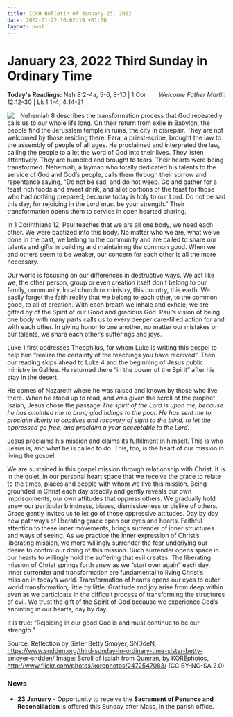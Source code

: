```yaml
---
title: ICCH Bulletin of January 23, 2022
date: 2022-01-22 10:02:19 +01:00
layout: post
---
```


# January 23, 2022 Third Sunday in Ordinary Time 
<span style="float: right"><em>Welcome Father Martin</em></span>
**Today's Readings:** Neh 8:2-4a, 5-6, 8-10 | 1 Cor 12:12-30 | Lk 1:1-4; 4:14-21


<img style="float: left; margin-right: 1em;" src="https://diglib.library.vanderbilt.edu/cdri/thumbnails/C_ThirdSundayafterEpiphany.jpg">

Nehemiah 8 describes the transformation process that God repeatedly calls us to our whole life long. On their return from exile in Babylon, the people find the Jerusalem temple in ruins, the city in disrepair. They are not welcomed by those residing there. Ezra, a priest-scribe, brought the law to the assembly of people of all ages. He proclaimed and interpreted the law, calling the people to a let the word of God into their lives. They listen attentively. They are humbled and brought to tears. Their hearts were being transformed. Nehemiah, a layman who totally dedicated his talents to the service of God and God’s people, calls them through their sorrow and repentance saying, “Do not be sad, and do not weep. Go and gather for a feast rich foods and sweet drink, and allot portions of the feast for those who had nothing prepared; because today is holy to our Lord. Do not be sad this day, for rejoicing in the Lord must be your strength.” Their transformation opens them to service in open hearted sharing.

In 1 Corinthians 12, Paul teaches that we are all one body, we need each other. We were baptized into this body. No matter who we are, what we’ve done in the past, we belong to the community and are called to share our talents and gifts in building and maintaining the common good. When we and others seem to be weaker, our concern for each other is all the more necessary.

Our world is focusing on our differences in destructive ways. We act like we, the other person, group or even creation itself don’t belong to our family, community, local church or ministry, this country, this earth. We easily forget the faith reality that we belong to each other, to the common good, to all of creation. With each breath we inhale and exhale, we are gifted by of the Spirit of our Good and gracious God. Paul’s vision of being one body with many parts calls us to every deeper care-filled action for and with each other. In giving honor to one another, no matter our mistakes or our talents, we share each other’s sufferings and joys.

Luke 1 first addresses Theophilus, for whom Luke is writing this gospel to help him “realize the certainty of the teachings you have received”. Then our reading skips ahead to Luke 4 and the beginning of Jesus public ministry in Galilee. He returned there “in the power of the Spirit” after his stay in the desert.

He comes of Nazareth where he was raised and known by those who live there.
When he stood up to read, and was given the scroll of the prophet Isaiah, Jesus chose the passage *The spirit of the Lord is upon me,
because he has anointed me
to bring glad tidings to the poor.
He has sent me to proclaim liberty to captives
and recovery of sight to the blind,
to let the oppressed go free,
and proclaim a year acceptable to the Lord.*

Jesus proclaims his mission and claims its fulfillment in himself. This is who Jesus is, and what he is called to do. This, too, is the heart of our mission in living the gospel.

We are sustained in this gospel mission through relationship with Christ. It is in the quiet, in our personal heart space that we receive the grace to relate to the times, places and people with whom we live this mission. Being grounded in Christ each day steadily and gently reveals our own imprisonments, our own attitudes that oppress others. We gradually hold anew our particular blindness, biases, dismissiveness or dislike of others. Grace gently invites us to let go of those oppressive attitudes. Day by day new pathways of liberating grace open our eyes and hearts. Faithful attention to these inner movements, brings surrender of inner structures and ways of seeing. As we practice the inner expression of Christ’s liberating mission, we more willingly surrender the fear underlying our desire to control our doing of this mission. Such surrender opens space in our hearts to willingly hold the suffering that evil creates. The liberating mission of Christ springs forth anew as we “start over again” each day. Inner surrender and transformation are fundamental to living Christ’s mission in today’s world. Transformation of hearts opens our eyes to outer world transformation, little by little. Gratitude and joy arise from deep within even as we participate in the difficult process of transforming the structures of evil. We trust the gift of the Spirit of God because we experience God’s anointing in our hearts, day by day.

It is true: “Rejoicing in our good God is and must continue to be our strength.”

Source: Reflection by Sister Betty Smoyer, SNDdeN, https://www.sndden.org/third-sunday-in-ordinary-time-sister-betty-smoyer-sndden/
Image: Scroll of Isaiah from Qumran, by KOREphotos, http://www.flickr.com/photos/korephotos/2472547083/ (CC BY-NC-SA 2.0)  

### News 

* **23 January** - Opportunity to receive the **Sacrament of Penance and Reconciliation** is offered this Sunday after Mass, in the parish office.
